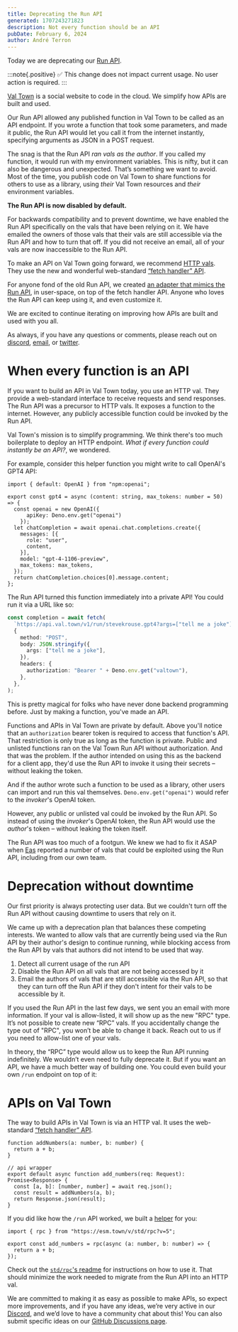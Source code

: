 ```yaml
---
title: Deprecating the Run API
generated: 1707243271823
description: Not every function should be an API
pubDate: February 6, 2024
author: André Terron
---
```


Today we are deprecating our [Run API](https://docs.val.town/api/run/).

:::note{.positive}
✅ This change does not impact current usage. No user action is required.
:::

[Val Town](https://val.town) is a social website to code in the cloud. We simplify how APIs are built and used.

Our Run API allowed any published function in Val Town to be called as an API endpoint. If you wrote a function that took some parameters, and made it public, the Run API would let you call it from the internet instantly, specifying arguments as JSON in a POST request.

The snag is that the Run API _ran vals as the author_. If you called my function, it would run with my environment variables. This is nifty, but it can also be dangerous and unexpected. That’s something we want to avoid. Most of the time, you publish code on Val Town to share functions for others to use as a library, using _their_ Val Town resources and _their_ environment variables.

**The Run API is now disabled by default.**

For backwards compatibility and to prevent downtime, we have enabled the Run API specifically on the vals that have been relying on it. We have emailed the owners of those vals that their vals are still accessible via the Run API and how to turn that off. If you did not receive an email, all of your vals are now inaccessible to the Run API.

To make an API on Val Town going forward, we recommend [HTTP vals](https://docs.val.town/types/http/). They use the new and wonderful web-standard [“fetch handler” API](https://blog.val.town/blog/the-api-we-forgot-to-name/).

For anyone fond of the old Run API, we created [an adapter that mimics the Run API](https://www.val.town/v/std/rpc), in user-space, on top of the fetch handler API. Anyone who loves the Run API can keep using it, and even customize it.

We are excited to continue iterating on improving how APIs are built and used with you all.

As always, if you have any questions or comments, please reach out on [discord](https://discord.gg/dHv45uN5RY), [email](mailto:steve@val.town), or [twitter](https://twitter.com/ValDotTown).

# When every function is an API

If you want to build an API in Val Town today, you use an HTTP val. They provide a web-standard interface to receive requests and send responses. The Run API was a precursor to HTTP vals. It exposes a function to the internet. However, any publicly accessible function could be invoked by the Run API.

Val Town's mission is to simplify programming. We think there's too much boilerplate to deploy an HTTP endpoint. _What if every function could instantly be an API?_, we wondered.

For example, consider this helper function you might write to call OpenAI's GPT4 API:

```tsx
import { default: OpenAI } from "npm:openai";

export const gpt4 = async (content: string, max_tokens: number = 50) => {
  const openai = new OpenAI({
      apiKey: Deno.env.get("openai")
    });
  let chatCompletion = await openai.chat.completions.create({
    messages: [{
      role: "user",
      content,
    }],
    model: "gpt-4-1106-preview",
    max_tokens: max_tokens,
  });
  return chatCompletion.choices[0].message.content;
};
```

The Run API turned this function immediately into a private API! You could run it via a URL like so:

```ts
const completion = await fetch(
  `https://api.val.town/v1/run/stevekrouse.gpt4?args=["tell me a joke"]`,
  {
    method: "POST",
    body: JSON.stringify({
      args: ["tell me a joke"],
    }),
    headers: {
      authorization: "Bearer " + Deno.env.get("valtown"),
    },
  },
);
```

This is pretty magical for folks who have never done backend programming before. Just by making a function, you've made an API.

Functions and APIs in Val Town are private by default. Above you'll notice that an `authorization` bearer token is required to access that function's API. That restriction is only true as long as the function is private. Public and unlisted functions ran on the Val Town Run API without authorization. And that was the problem.
If the author intended on using this as the backend for a client app, they'd use the Run API to invoke it using their secrets – without leaking the token.

And if the author wrote such a function to be used as a library, other users can import and run this val themselves. `Deno.env.get("openai")` would refer to the _invoker_'s OpenAI token.

However, any public or unlisted val could be invoked by the Run API. So instead of using the _invoker_'s OpenAI token, the Run API would use the _author_'s token – without leaking the token itself.

The Run API was too much of a footgun. We knew we had to fix it ASAP when [Eas](https://easrng.net/) reported a number of vals that could be exploited using the Run API, including from our own team.

# Deprecation without downtime

Our first priority is always protecting user data. But we couldn't turn off the Run API without causing downtime to users that rely on it.

We came up with a deprecation plan that balances these competing interests. We wanted to allow vals that are currently being used via the Run API by their author's design to continue running, while blocking access from the Run API by vals that authors did not intend to be used that way.

1. Detect all current usage of the run API
2. Disable the Run API on all vals that are not being accessed by it
3. Email the authors of vals that are still accessible via the Run API, so that they can turn off the Run API if they don't intent for their vals to be accessible by it.

If you used the Run API in the last few days, we sent you an email with more information. If your val is allow-listed, it will show up as the new "RPC" type. It’s not possible to create new “RPC” vals. If you accidentally change the type out of "RPC", you won’t be able to change it back. Reach out to us if you need to allow-list one of your vals.

In theory, the “RPC” type would allow us to keep the Run API running indefinitely. We wouldn’t even need to fully deprecate it. But if you want an API, we have a much better way of building one. You could even build your own `/run` endpoint on top of it:

# APIs on Val Town

The way to build APIs in Val Town is via an HTTP val. It uses the web-standard [“fetch handler” API](https://blog.val.town/blog/the-api-we-forgot-to-name/).

```tsx
function addNumbers(a: number, b: number) {
  return a + b;
}

// api wrapper
export default async function add_numbers(req: Request): Promise<Response> {
  const [a, b]: [number, number] = await req.json();
  const result = addNumbers(a, b);
  return Response.json(result);
}
```

If you did like how the `/run` API worked, we built a [helper](https://www.val.town/v/std/rpc) for you:

```tsx
import { rpc } from "https://esm.town/v/std/rpc?v=5";

export const add_numbers = rpc(async (a: number, b: number) => {
  return a + b;
});
```

Check out the [`std/rpc`'s readme](https://www.val.town/v/std/rpc) for instructions on how to use it. That should minimize the work needed to migrate from the Run API into an HTTP val.

We are committed to making it as easy as possible to make APIs, so expect more improvements, and if you have any ideas, we’re very active in our [Discord](https://discord.gg/dHv45uN5RY), and we’d love to have a community chat about this! You can also submit specific ideas on our [GitHub Discussions page](https://github.com/val-town/val-town-product/discussions).
